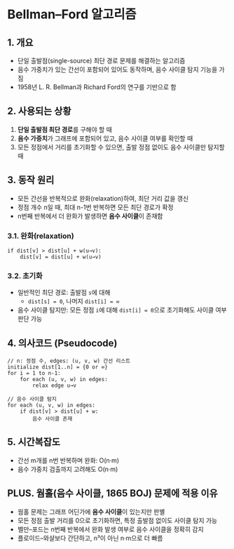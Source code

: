 # Bellman–Ford 알고리즘

## 1. 개요
- 단일 출발점(single-source) 최단 경로 문제를 해결하는 알고리즘
- 음수 가중치가 있는 간선이 포함되어 있어도 동작하며, 음수 사이클 탐지 기능을 가짐
- 1958년 L. R. Bellman과 Richard Ford의 연구를 기반으로 함

## 2. 사용되는 상황
1. **단일 출발점 최단 경로**를 구해야 할 때
2. **음수 가중치**가 그래프에 포함되어 있고, 음수 사이클 여부를 확인할 때
3. 모든 정점에서 거리를 초기화할 수 있으면, 출발 정점 없이도 음수 사이클만 탐지할 때

## 3. 동작 원리
- 모든 간선을 반복적으로 완화(relaxation)하여, 최단 거리 값을 갱신
- 정점 개수 n일 때, 최대 n-1번 반복하면 모든 최단 경로가 확정
- n번째 반복에서 더 완화가 발생하면 **음수 사이클**이 존재함

### 3.1. 완화(relaxation)
```text
if dist[v] > dist[u] + w(u→v):
    dist[v] = dist[u] + w(u→v)
```

### 3.2. 초기화
- 일반적인 최단 경로: 출발점 `s`에 대해
  - `dist[s] = 0`, 나머지 `dist[i] = ∞`
- 음수 사이클 탐지만: 모든 정점 `i`에 대해 `dist[i] = 0`으로 초기화해도 사이클 여부 판단 가능

## 4. 의사코드 (Pseudocode)
```text
// n: 정점 수, edges: (u, v, w) 간선 리스트
initialize dist[1..n] = {0 or ∞}
for i = 1 to n-1:
    for each (u, v, w) in edges:
        relax edge u→v

// 음수 사이클 탐지
for each (u, v, w) in edges:
    if dist[v] > dist[u] + w:
        음수 사이클 존재
```

## 5. 시간복잡도
- 간선 m개를 n번 반복하며 완화: O(n·m)
- 음수 가중치 검출까지 고려해도 O(n·m)

## PLUS. 웜홀(음수 사이클, 1865 BOJ) 문제에 적용 이유
- 웜홀 문제는 그래프 어딘가에 **음수 사이클**이 있는지만 판별
- 모든 정점 출발 거리를 0으로 초기화하면, 특정 출발점 없이도 사이클 탐지 가능
- 벨만–포드는 n번째 반복에서 완화 발생 여부로 음수 사이클을 정확히 감지
- 플로이드–와샬보다 간단하고, n³이 아닌 n·m으로 더 빠름

